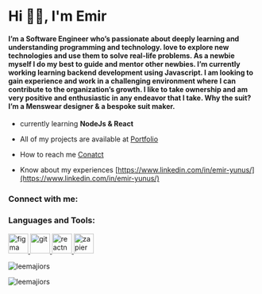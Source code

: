 <h1 align="left">Hi 👋🏿, I'm Emir</h1>
<h4 align="left">I’m a Software Engineer who’s passionate about deeply learning and understanding programming and technology. love to explore new technologies and use them to solve real-life problems. As a newbie myself I do my best to guide and mentor other newbies. I’m currently working learning backend development using Javascript. I am looking to gain experience and work in a challenging environment where I can contribute to the organization’s growth. I like to take ownership and am very positive and enthusiastic in any endeavor that I take. Why the suit? I’m a Menswear designer & a bespoke suit maker.</h4>

- currently learning **NodeJs & React**

- All of my projects are available at <a href="https://splendid-madeleine-ba4f28.netlify.app">Portfolio</a>
  
- How to reach me <a href="mailto:emir@tailoringnyc.com">Conatct</a> 

- Know about my experiences [https://www.linkedin.com/in/emir-yunus/](https://www.linkedin.com/in/emir-yunus/)

<h3 align="left">Connect with me:</h3>
<p align="left">
</p>

<h3 align="left">Languages and Tools:</h3>
<p align="left"> 
  <a href="https://www.figma.com/" target="_blank" rel="noreferrer"> <img src="https://upload.vectorlogo.zone/logos/javascript/images/239ec8a4-163e-4792-83b6-3f6d96911757.svg" alt="figma" width="40" height="40"/> </a> 
  <a href="https://git-scm.com/" target="_blank" rel="noreferrer"> <img src="https://www.vectorlogo.zone/logos/git-scm/git-scm-icon.svg" alt="git" width="40" height="40"/> </a> 
  <a href="https://reactnative.dev/" target="_blank" rel="noreferrer"> <img src="https://reactnative.dev/img/header_logo.svg" alt="reactnative" width="40" height="40"/> </a> 
  <a href="https://zapier.com" target="_blank" rel="noreferrer"> <img src="https://www.vectorlogo.zone/logos/zapier/zapier-icon.svg" alt="zapier" width="40" height="40"/> </a> 
</p>

<p><img align="center" src="https://github-readme-stats.vercel.app/api/top-langs?username=leemajiors&show_icons=true&locale=en&layout=compact" alt="leemajiors" /></p>

<p><img align="center" src="https://github-readme-streak-stats.herokuapp.com/?user=leemajiors&" alt="leemajiors" /></p>
